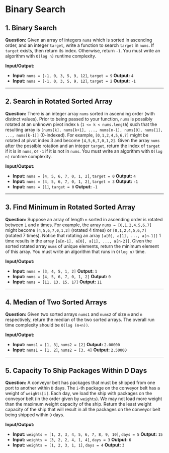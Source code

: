 # Binary Search

## 1. Binary Search

**Question:** Given an array of integers `nums` which is sorted in ascending order, and an integer `target`, write a function to search `target` in `nums`. If `target` exists, then return its index. Otherwise, return `-1`. You must write an algorithm with `O(log n)` runtime complexity.

**Input/Output:**
* **Input:** `nums = [-1, 0, 3, 5, 9, 12]`, `target = 9`
    **Output:** `4`
* **Input:** `nums = [-1, 0, 3, 5, 9, 12]`, `target = 2`
    **Output:** `-1`

---

## 2. Search in Rotated Sorted Array

**Question:** There is an integer array `nums` sorted in ascending order (with distinct values). Prior to being passed to your function, `nums` is possibly rotated at an unknown pivot index `k` (`1 <= k < nums.length`) such that the resulting array is `[nums[k], nums[k+1], ..., nums[n-1], nums[0], nums[1], ..., nums[k-1]]` (0-indexed). For example, `[0,1,2,4,5,6,7]` might be rotated at pivot index 3 and become `[4,5,6,7,0,1,2]`. Given the array `nums` after the possible rotation and an integer `target`, return the index of `target` if it is in `nums`, or `-1` if it is not in `nums`. You must write an algorithm with `O(log n)` runtime complexity.

**Input/Output:**
* **Input:** `nums = [4, 5, 6, 7, 0, 1, 2]`, `target = 0`
    **Output:** `4`
* **Input:** `nums = [4, 5, 6, 7, 0, 1, 2]`, `target = 3`
    **Output:** `-1`
* **Input:** `nums = [1]`, `target = 0`
    **Output:** `-1`

---

## 3. Find Minimum in Rotated Sorted Array

**Question:** Suppose an array of length `n` sorted in ascending order is rotated between `1` and `n` times. For example, the array `nums = [0,1,2,4,5,6,7]` might become `[4,5,6,7,0,1,2]` (rotated 4 times) or `[0,1,2,4,5,6,7]` (rotated 7 times). Notice that rotating an array `[a[0], a[1], ..., a[n-1]]` 1 time results in the array `[a[n-1], a[0], a[1], ..., a[n-2]]`. Given the sorted rotated array `nums` of unique elements, return the minimum element of this array. You must write an algorithm that runs in `O(log n)` time.

**Input/Output:**
* **Input:** `nums = [3, 4, 5, 1, 2]`
    **Output:** `1`
* **Input:** `nums = [4, 5, 6, 7, 0, 1, 2]`
    **Output:** `0`
* **Input:** `nums = [11, 13, 15, 17]`
    **Output:** `11`

---

## 4. Median of Two Sorted Arrays

**Question:** Given two sorted arrays `nums1` and `nums2` of size `m` and `n` respectively, return the median of the two sorted arrays. The overall run time complexity should be `O(log (m+n))`.

**Input/Output:**
* **Input:** `nums1 = [1, 3]`, `nums2 = [2]`
    **Output:** `2.00000`
* **Input:** `nums1 = [1, 2]`, `nums2 = [3, 4]`
    **Output:** `2.50000`

---

## 5. Capacity To Ship Packages Within D Days

**Question:** A conveyor belt has packages that must be shipped from one port to another within `D` days. The `i`-th package on the conveyor belt has a weight of `weights[i]`. Each day, we load the ship with packages on the conveyor belt (in the order given by `weights`). We may not load more weight than the maximum weight capacity of the ship. Return the least weight capacity of the ship that will result in all the packages on the conveyor belt being shipped within `D` days.

**Input/Output:**
* **Input:** `weights = [1, 2, 3, 4, 5, 6, 7, 8, 9, 10]`, `days = 5`
    **Output:** `15`
* **Input:** `weights = [3, 2, 2, 4, 1, 4]`, `days = 3`
    **Output:** `6`
* **Input:** `weights = [1, 2, 3, 1, 1]`, `days = 4`
    **Output:** `3`
